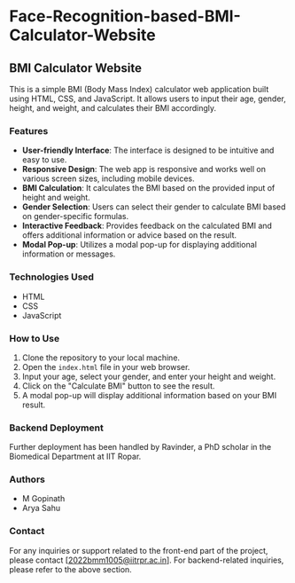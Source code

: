 # Face-Recognition-based-BMI-Calculator-Website

## BMI Calculator Website

This is a simple BMI (Body Mass Index) calculator web application built using HTML, CSS, and JavaScript. It allows users to input their age, gender, height, and weight, and calculates their BMI accordingly.

### Features

- **User-friendly Interface**: The interface is designed to be intuitive and easy to use.
- **Responsive Design**: The web app is responsive and works well on various screen sizes, including mobile devices.
- **BMI Calculation**: It calculates the BMI based on the provided input of height and weight.
- **Gender Selection**: Users can select their gender to calculate BMI based on gender-specific formulas.
- **Interactive Feedback**: Provides feedback on the calculated BMI and offers additional information or advice based on the result.
- **Modal Pop-up**: Utilizes a modal pop-up for displaying additional information or messages.

### Technologies Used

- HTML
- CSS
- JavaScript

### How to Use

1. Clone the repository to your local machine.
2. Open the `index.html` file in your web browser.
3. Input your age, select your gender, and enter your height and weight.
4. Click on the "Calculate BMI" button to see the result.
5. A modal pop-up will display additional information based on your BMI result.

### Backend Deployment

Further deployment has been handled by Ravinder, a PhD scholar in the Biomedical Department at IIT Ropar.

### Authors

- M Gopinath
- Arya Sahu

### Contact

For any inquiries or support related to the front-end part of the project, please contact [2022bmm1005@iitrpr.ac.in]. For backend-related inquiries, please refer to the above section.
